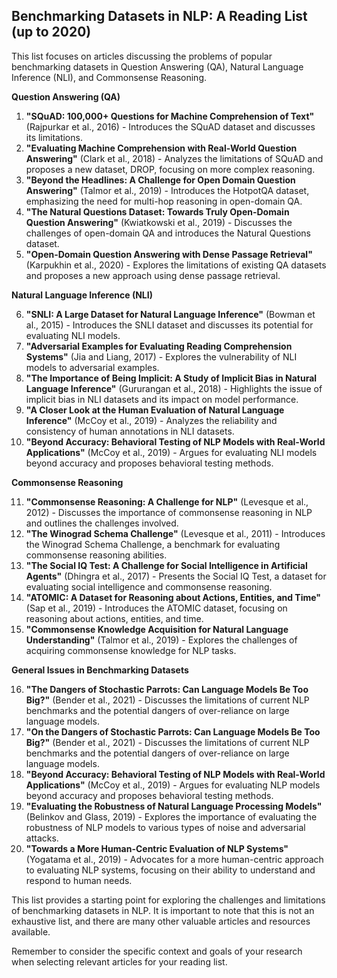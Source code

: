 ## Benchmarking Datasets in NLP: A Reading List (up to 2020)

This list focuses on articles discussing the problems of popular benchmarking datasets in Question Answering (QA), Natural Language Inference (NLI), and Commonsense Reasoning.

**Question Answering (QA)**

1. **"SQuAD: 100,000+ Questions for Machine Comprehension of Text"** (Rajpurkar et al., 2016) - Introduces the SQuAD dataset and discusses its limitations.
2. **"Evaluating Machine Comprehension with Real-World Question Answering"** (Clark et al., 2018) - Analyzes the limitations of SQuAD and proposes a new dataset, DROP, focusing on more complex reasoning.
3. **"Beyond the Headlines: A Challenge for Open Domain Question Answering"** (Talmor et al., 2019) - Introduces the HotpotQA dataset, emphasizing the need for multi-hop reasoning in open-domain QA.
4. **"The Natural Questions Dataset: Towards Truly Open-Domain Question Answering"** (Kwiatkowski et al., 2019) - Discusses the challenges of open-domain QA and introduces the Natural Questions dataset.
5. **"Open-Domain Question Answering with Dense Passage Retrieval"** (Karpukhin et al., 2020) - Explores the limitations of existing QA datasets and proposes a new approach using dense passage retrieval.

**Natural Language Inference (NLI)**

6. **"SNLI: A Large Dataset for Natural Language Inference"** (Bowman et al., 2015) - Introduces the SNLI dataset and discusses its potential for evaluating NLI models.
7. **"Adversarial Examples for Evaluating Reading Comprehension Systems"** (Jia and Liang, 2017) - Explores the vulnerability of NLI models to adversarial examples.
8. **"The Importance of Being Implicit: A Study of Implicit Bias in Natural Language Inference"** (Gururangan et al., 2018) - Highlights the issue of implicit bias in NLI datasets and its impact on model performance.
9. **"A Closer Look at the Human Evaluation of Natural Language Inference"** (McCoy et al., 2019) - Analyzes the reliability and consistency of human annotations in NLI datasets.
10. **"Beyond Accuracy: Behavioral Testing of NLP Models with Real-World Applications"** (McCoy et al., 2019) - Argues for evaluating NLI models beyond accuracy and proposes behavioral testing methods.

**Commonsense Reasoning**

11. **"Commonsense Reasoning: A Challenge for NLP"** (Levesque et al., 2012) - Discusses the importance of commonsense reasoning in NLP and outlines the challenges involved.
12. **"The Winograd Schema Challenge"** (Levesque et al., 2011) - Introduces the Winograd Schema Challenge, a benchmark for evaluating commonsense reasoning abilities.
13. **"The Social IQ Test: A Challenge for Social Intelligence in Artificial Agents"** (Dhingra et al., 2017) - Presents the Social IQ Test, a dataset for evaluating social intelligence and commonsense reasoning.
14. **"ATOMIC: A Dataset for Reasoning about Actions, Entities, and Time"** (Sap et al., 2019) - Introduces the ATOMIC dataset, focusing on reasoning about actions, entities, and time.
15. **"Commonsense Knowledge Acquisition for Natural Language Understanding"** (Talmor et al., 2019) - Explores the challenges of acquiring commonsense knowledge for NLP tasks.

**General Issues in Benchmarking Datasets**

16. **"The Dangers of Stochastic Parrots: Can Language Models Be Too Big?"** (Bender et al., 2021) - Discusses the limitations of current NLP benchmarks and the potential dangers of over-reliance on large language models.
17. **"On the Dangers of Stochastic Parrots: Can Language Models Be Too Big?"** (Bender et al., 2021) - Discusses the limitations of current NLP benchmarks and the potential dangers of over-reliance on large language models.
18. **"Beyond Accuracy: Behavioral Testing of NLP Models with Real-World Applications"** (McCoy et al., 2019) - Argues for evaluating NLP models beyond accuracy and proposes behavioral testing methods.
19. **"Evaluating the Robustness of Natural Language Processing Models"** (Belinkov and Glass, 2019) - Explores the importance of evaluating the robustness of NLP models to various types of noise and adversarial attacks.
20. **"Towards a More Human-Centric Evaluation of NLP Systems"** (Yogatama et al., 2019) - Advocates for a more human-centric approach to evaluating NLP systems, focusing on their ability to understand and respond to human needs.

This list provides a starting point for exploring the challenges and limitations of benchmarking datasets in NLP. It is important to note that this is not an exhaustive list, and there are many other valuable articles and resources available. 

Remember to consider the specific context and goals of your research when selecting relevant articles for your reading list.
